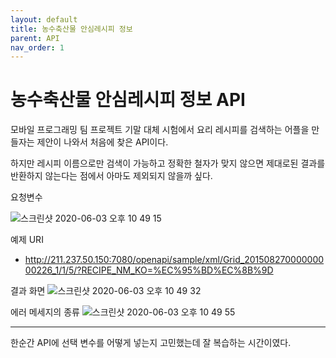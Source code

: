 ```yaml
---
layout: default
title: 농수축산물 안심레시피 정보
parent: API
nav_order: 1
---
```


# 농수축산물 안심레시피 정보 API

모바일 프로그래밍 팀 프로젝트 기말 대체 시험에서 요리 레시피를 검색하는 어플을 만들자는 제안이 나와서 처음에 찾은 API이다.

하지만 레시피 이름으로만 검색이 가능하고 정확한 철자가 맞지 않으면 제대로된 결과를 반환하지 않는다는 점에서 아마도 제외되지 않을까 싶다.

요청변수

![스크린샷 2020-06-03 오후 10 49 15](https://user-images.githubusercontent.com/16849874/83645270-3ef07680-a5ed-11ea-919d-48b960156175.png)

예제 URI

* http://211.237.50.150:7080/openapi/sample/xml/Grid_20150827000000000226_1/1/5/?RECIPE_NM_KO=%EC%95%BD%EC%8B%9D

결과 화면
![스크린샷 2020-06-03 오후 10 49 32](https://user-images.githubusercontent.com/16849874/83645235-34ce7800-a5ed-11ea-9f85-64487334b51a.png)

에러 메세지의 종류
![스크린샷 2020-06-03 오후 10 49 55](https://user-images.githubusercontent.com/16849874/83645219-2ed89700-a5ed-11ea-9f92-ed534b1843e2.png)

---

한순간 API에 선택 변수를 어떻게 넣는지 고민했는데 잘 복습하는 시간이였다.